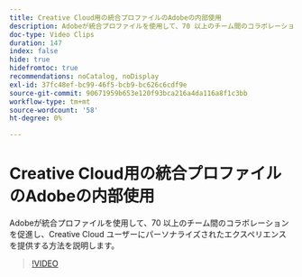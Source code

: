 ```yaml
---
title: Creative Cloud用の統合プロファイルのAdobeの内部使用
description: Adobeが統合プロファイルを使用して、70 以上のチーム間のコラボレーションを促進し、Creative Cloud ユーザーにパーソナライズされたエクスペリエンスを提供する方法を説明します。
doc-type: Video Clips
duration: 147
index: false
hide: true
hidefromtoc: true
recommendations: noCatalog, noDisplay
exl-id: 37fc48ef-bc99-46f5-bcb9-bc626c6cdf9e
source-git-commit: 90671959b653e120f93bca216a4da116a8f1c3bb
workflow-type: tm+mt
source-wordcount: '58'
ht-degree: 0%

---
```


# Creative Cloud用の統合プロファイルのAdobeの内部使用

Adobeが統合プロファイルを使用して、70 以上のチーム間のコラボレーションを促進し、Creative Cloud ユーザーにパーソナライズされたエクスペリエンスを提供する方法を説明します。

<!-- 62_S655_3442541_146_adobes-internal-use-of-unified-profiles-for-creative-cloud -->
>[!VIDEO](https://video.tv.adobe.com/v/3459672/?learn=on&enablevpops=true&captions=jpn)
